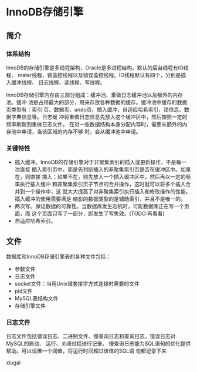 # InnoDB存储引擎
## 简介
### 体系结构
InnoDB的存储引擎是多线程架构，Oracle是多进程结构。默认的后台线程有IO线程、
mater线程，锁监控线程以及错误监控线程。IO线程默认有四个，分别是插入缓冲线程、
日志线程、读线程、写线程。

InnoDB存储引擎内存由三部分组成：缓冲池、重做日志缓冲池以及额外的内存池。缓冲
池是占用最大的部分，用来存放各种数据的缓存。缓冲池中缓存的数据页类型有：索引
页、数据页、undo页、插入缓冲、自适应哈希索引，锁信息、数据字典信息等。日志缓
冲将重做日志信息先放入这个缓冲区中，然后按照一定的频率刷新到重做日志文件。
在对一些数据结构本身分配内存时，需要从额外的内存池中申请，当该区域的内存不够
时，会从缓冲池中申请。

### 关键特性

- 插入缓冲。InnoDB的存储引擎对于非聚集索引的插入或更新操作，不是每一次直接
    插入索引页中，而是先判断插入的非聚集索引页是否在缓冲区中。如果在，则直接
    插入；如果不在，则先放入一个插入缓冲区中，然后再以一定的频率执行插入缓冲
    和非聚集索引页子节点的合并操作，这时就可以将多个插入合并到一个操作中，这
    就大大提高了对非聚集索引执行插入和修改操作的性能。插入缓冲的使用需要满足
    缩影的数据类型的是辅助索引，并且不是唯一的。
- 两次写。保证数据的可靠性。当数据库发生宕机时，可能数据库正在写一个页面，而
    这个页面只写了一部分，即发生了写失效。(TODO:再看看)
- 自适应哈希索引。

## 文件
数据库和InnoDB存储引擎表的各种文件包括：
* 参数文件
* 日志文件
* socket文件：当用Unix域套接字方式连接时需要的文件
* pid文件
* MySQL表结构文件
* 存储引擎文件

### 日志文件
日志文件包括错误日志、二进制文件、慢查询日志和查询日志。错误日志对MySQL的启动、
运行、关闭过程进行记录。
慢查询日志能为SQL语句的优化提供帮助。可以设置一个阈值，将运行时间超过该值的SQL语
句都记录下来

xiugai


